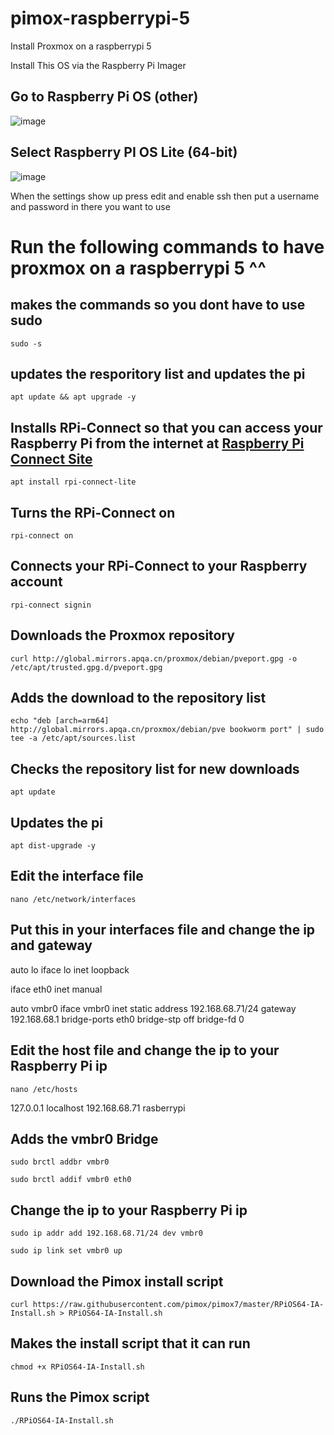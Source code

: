 # pimox-raspberrypi-5
Install Proxmox on a raspberrypi 5

Install This OS via the Raspberry Pi Imager

## Go to Raspberry Pi OS (other)
![image](https://github.com/user-attachments/assets/f7b947ac-93e5-4760-bef2-cdc76a4c973c)

## Select Raspberry PI OS Lite (64-bit)
![image](https://github.com/user-attachments/assets/a90adb04-5552-4803-981d-3532a17063c0)

When the settings show up press edit and enable ssh then put a username and password in there you want to use

# Run the following commands to have proxmox on a raspberrypi 5 ^^

## makes the commands so you dont have to use sudo
```sudo -s```

## updates the resporitory list and updates the pi
```apt update && apt upgrade -y```

## Installs RPi-Connect so that you can access your Raspberry Pi from the internet at [Raspberry Pi Connect Site](https://connect.raspberrypi.com)
```apt install rpi-connect-lite```

## Turns the RPi-Connect on
```rpi-connect on```

## Connects your RPi-Connect to your Raspberry account
```rpi-connect signin```

## Downloads the Proxmox repository
```curl http://global.mirrors.apqa.cn/proxmox/debian/pveport.gpg -o /etc/apt/trusted.gpg.d/pveport.gpg```

## Adds the download to the repository list
```echo "deb [arch=arm64] http://global.mirrors.apqa.cn/proxmox/debian/pve bookworm port" | sudo tee -a /etc/apt/sources.list```

## Checks the repository list for new downloads
```apt update```

## Updates the pi
```apt dist-upgrade -y```

## Edit the interface file
```nano /etc/network/interfaces```

## Put this in your interfaces file and change the ip and gateway
auto lo
iface lo inet loopback

iface eth0 inet manual

auto vmbr0
iface vmbr0 inet static
        address 192.168.68.71/24
        gateway 192.168.68.1
        bridge-ports eth0
        bridge-stp off
        bridge-fd 0

## Edit the host file and change the ip to your Raspberry Pi ip
```nano /etc/hosts```

127.0.0.1	localhost
192.168.68.71	rasberrypi

## Adds the vmbr0 Bridge
```sudo brctl addbr vmbr0```

```sudo brctl addif vmbr0 eth0```

## Change the ip to your Raspberry Pi ip
```sudo ip addr add 192.168.68.71/24 dev vmbr0```

```sudo ip link set vmbr0 up```

## Download the Pimox install script
```curl https://raw.githubusercontent.com/pimox/pimox7/master/RPiOS64-IA-Install.sh > RPiOS64-IA-Install.sh```

## Makes the install script that it can run
```chmod +x RPiOS64-IA-Install.sh```

## Runs the Pimox script
```./RPiOS64-IA-Install.sh```
